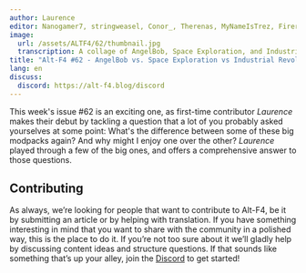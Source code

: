 ```yaml
---
author: Laurence
editor: Nanogamer7, stringweasel, Conor_, Therenas, MyNameIsTrez, Firerazer
image:
  url: /assets/ALTF4/62/thumbnail.jpg
  transcription: A collage of AngelBob, Space Exploration, and Industrial Revolution machines
title: "Alt-F4 #62 - AngelBob vs. Space Exploration vs Industrial Revolution"
lang: en
discuss:
  discord: https://alt-f4.blog/discord
---
```


This week's issue #62 is an exciting one, as first-time contributor *Laurence* makes their debut by tackling a question that a lot of you probably asked yourselves at some point: What's the difference between some of these big modpacks again? And why might I enjoy one over the other? *Laurence* played through a few of the big ones, and offers a comprehensive answer to those questions.

## Contributing

As always, we’re looking for people that want to contribute to Alt-F4, be it by submitting an article or by helping with translation. If you have something interesting in mind that you want to share with the community in a polished way, this is the place to do it. If you’re not too sure about it we’ll gladly help by discussing content ideas and structure questions. If that sounds like something that’s up your alley, join the [Discord](https://alt-f4.blog/discord) to get started!
